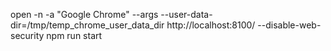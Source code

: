 open -n -a "Google Chrome" --args --user-data-dir=/tmp/temp_chrome_user_data_dir http://localhost:8100/ --disable-web-security
npm run start
